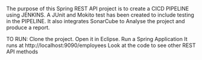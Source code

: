 The purpose of this Spring REST API project is to create a CICD PIPELINE using JENKINS. A JUnit and Mokito test has been created to include testing in the PIPELINE. It also integrates SonarCube to Analyse the project and produce a report.

TO RUN:
Clone the project. 
Open it in Eclipse.
Run a Spring Application
It runs at http://localhost:9090/employees
Look at the code to see other REST API methods
